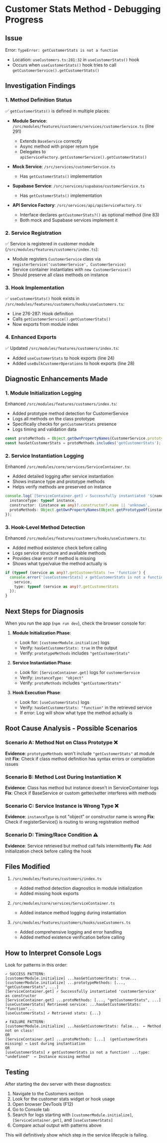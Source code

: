 # Customer Stats Method - Debugging Progress

## Issue
Error: `TypeError: getCustomerStats is not a function`
- Location: `useCustomers.ts:281:32` in `useCustomerStats()` hook
- Occurs when `useCustomerStats()` hook tries to call `getCustomerService().getCustomerStats()`

## Investigation Findings

### 1. Method Definition Status
✅ `getCustomerStats()` is defined in multiple places:
- **Module Service**: `/src/modules/features/customers/services/customerService.ts` (line 291)
  - Extends `BaseService` correctly
  - Async method with proper return type
  - Delegates to `apiServiceFactory.getCustomerService().getCustomerStats()`
  
- **Mock Service**: `/src/services/customerService.ts`
  - Has `getCustomerStats()` implementation
  
- **Supabase Service**: `/src/services/supabase/customerService.ts`
  - Has `getCustomerStats()` implementation

- **API Service Factory**: `/src/services/api/apiServiceFactory.ts`
  - Interface declares `getCustomerStats?()` as optional method (line 83)
  - Both mock and Supabase services implement it

### 2. Service Registration
✅ Service is registered in customer module (`/src/modules/features/customers/index.ts`):
- Module registers `CustomerService` class via `registerService('customerService', CustomerService)`
- Service container instantiates with `new CustomerService()`
- Should preserve all class methods on instance

### 3. Hook Implementation  
✅ `useCustomerStats()` hook exists in `/src/modules/features/customers/hooks/useCustomers.ts`:
- Line 276-287: Hook definition
- Calls `getCustomerService().getCustomerStats()` 
- Now exports from module index

### 4. Enhanced Exports
✅ Updated `/src/modules/features/customers/index.ts`:
- Added `useCustomerStats` to hook exports (line 24)
- Added `useBulkCustomerOperations` to hook exports (line 28)

## Diagnostic Enhancements Made

### 1. Module Initialization Logging
Enhanced `/src/modules/features/customers/index.ts`:
- Added prototype method detection for CustomerService
- Logs all methods on the class prototype
- Specifically checks for `getCustomerStats` presence
- Logs timing and validation data

```typescript
const protoMethods = Object.getOwnPropertyNames(CustomerService.prototype || {});
const hasGetCustomerStats = protoMethods.includes('getCustomerStats');
```

### 2. Service Instantiation Logging
Enhanced `/src/modules/core/services/ServiceContainer.ts`:
- Added detailed logging after service instantiation
- Shows instance type and prototype methods
- Helps verify methods are preserved on instance

```typescript
console.log(`[ServiceContainer.get] ✓ Successfully instantiated '${name}' as constructor`, {
  instanceType: typeof instance,
  constructor: (instance as any)?.constructor?.name || 'unknown',
  protoMethods: Object.getOwnPropertyNames(Object.getPrototypeOf(instance) || {})
});
```

### 3. Hook-Level Method Detection
Enhanced `/src/modules/features/customers/hooks/useCustomers.ts`:
- Added method existence check before calling
- Logs service structure and available methods
- Provides clear error if method is missing
- Shows what type/value the method actually is

```typescript
if (typeof (service as any)?.getCustomerStats !== 'function') {
  console.error('[useCustomerStats] ✗ getCustomerStats is not a function!', {
    service,
    type: typeof (service as any)?.getCustomerStats
  });
}
```

## Next Steps for Diagnosis

When you run the app (`npm run dev`), check the browser console for:

1. **Module Initialization Phase**:
   - Look for: `[customerModule.initialize]` logs
   - Verify: `hasGetCustomerStats: true` in the output
   - Verify: `prototypeMethods` includes `"getCustomerStats"`

2. **Service Instantiation Phase**:
   - Look for: `[ServiceContainer.get]` logs for `customerService`
   - Verify: `instanceType: "object"`
   - Verify: `protoMethods` includes `"getCustomerStats"`

3. **Hook Execution Phase**:
   - Look for: `[useCustomerStats]` logs
   - Verify: `hasGetCustomerStats: "function"` in the retrieved service
   - If error: Log will show what type the method actually is

## Root Cause Analysis - Possible Scenarios

### Scenario A: Method Not on Class Prototype ❌
**Evidence**: `prototypeMethods` won't include `"getCustomerStats"` at module init
**Fix**: Check if class method definition has syntax errors or compilation issues

### Scenario B: Method Lost During Instantiation ❌
**Evidence**: Class has method but instance doesn't in ServiceContainer logs
**Fix**: Check if BaseService or custom getter/setter interferes with methods

### Scenario C: Service Instance is Wrong Type ❌
**Evidence**: `instanceType` is not "object" or constructor name is wrong
**Fix**: Check if registerService() is routing to wrong registration method

### Scenario D: Timing/Race Condition ⚠️
**Evidence**: Service retrieved but method call fails intermittently
**Fix**: Add initialization check before calling the hook

## Files Modified

1. `/src/modules/features/customers/index.ts`
   - Added method detection diagnostics in module initialization
   - Added missing hook exports

2. `/src/modules/core/services/ServiceContainer.ts`
   - Added instance method logging during instantiation

3. `/src/modules/features/customers/hooks/useCustomers.ts`
   - Added comprehensive logging and error handling
   - Added method existence verification before calling

## How to Interpret Console Logs

Look for patterns in this order:

```
✓ SUCCESS PATTERN:
[customerModule.initialize] ...hasGetCustomerStats: true...
[customerModule.initialize] ...prototypeMethods: [..., "getCustomerStats", ...]
[ServiceContainer.get] ✓ Successfully instantiated 'customerService' as constructor
[ServiceContainer.get] ...protoMethods: [..., "getCustomerStats", ...]
[useCustomerStats] Retrieved service: ...hasGetCustomerStats: "function"...
[useCustomerStats] ✓ Retrieved stats: {...}

✗ FAILURE PATTERN:
[customerModule.initialize] ...hasGetCustomerStats: false...  ← Method not on class!
OR
[ServiceContainer.get] ...protoMethods: [...]  (getCustomerStats missing) ← Lost during instantiation
OR
[useCustomerStats] ✗ getCustomerStats is not a function! ...type: "undefined"  ← Instance missing method
```

## Testing

After starting the dev server with these diagnostics:
1. Navigate to the Customers section
2. Look for the customer stats widget or hook usage
3. Open browser DevTools (F12)
4. Go to Console tab
5. Search for logs starting with `[customerModule.initialize]`, `[ServiceContainer.get]`, and `[useCustomerStats]`
6. Compare actual output with patterns above

This will definitively show which step in the service lifecycle is failing.